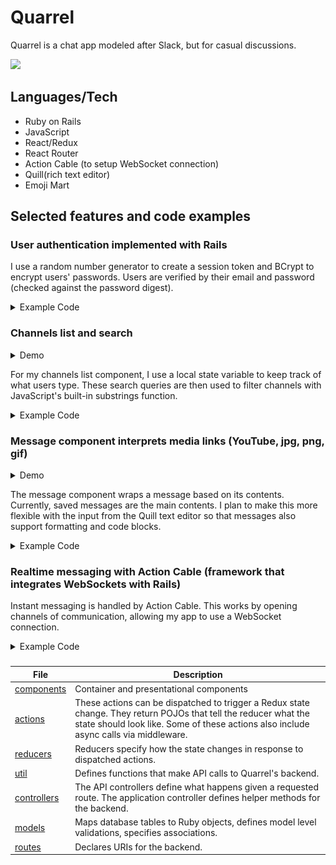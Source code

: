 # Quarrel

Quarrel is a chat app modeled after Slack, but for casual discussions.

<img src="demo.gif">

## Languages/Tech
- Ruby on Rails
- JavaScript
- React/Redux
- React Router
- Action Cable (to setup WebSocket connection)
- Quill(rich text editor)
- Emoji Mart

## Selected features and code examples
### User authentication implemented with Rails
I use a random number generator to create a session token and BCrypt to encrypt users' passwords. Users are verified by their email and password (checked against the password digest).
<details>
  <summary>Example Code</summary>
  
  ```rb
    def self.find_by_credentials(email, password)
      user = User.find_by(email: email)
      return nil unless user && user.is_password?(password)
    end

    def password=(password)
        @password = password
        self.password_digest = BCrypt::Password.create(password)
    end

    def is_password?(password)
        BCrypt::Password.new(self.password_digest).is_password?(password)
    end

    def reset_token!
        self.session_token = SecureRandom.urlsafe_base64(16)
        self.save!
        self.session_token
    end

    private

    def ensure_session_token
        self.session_token ||= SecureRandom.urlsafe_base64(16)
    end
 ```
    
</details>

### Channels list and search

<details>
  <summary>Demo</summary>
  <img src="search.gif">
</details>
  
For my channels list component, I use a local state variable to keep track of what users type. These search queries are
then used to filter channels with JavaScript's built-in substrings function.
<details>
  <summary>Example Code</summary>
  
  ```jsx
  this.state = {
    value: ''
  };
  
  getChannels() {
    return Object.values(this.props.channels).filter(x => x.channel_name.toLowerCase().search(this.state.value) != -1);
  }
    
  <AutoSizer>
    {({ height, width }) => (
      <List
        height={height}
        width={width}
        itemCount={searchChannels.length+1}
        itemSize={index => index > 0 ? 50 : 22}
        itemData={{ 
          channels: searchChannels.sort((a,b) => (a.channel_name.toLowerCase() < b.channel_name.toLowerCase()) ? -1 : 1),
          history: this.props.history,
          handleClose: this.handleCloseChannels,
          memberships: this.props.memberships
        }}
       >
         {Row}
       </List>
     )}
 </AutoSizer>
  ```
</details>

### Message component interprets media links (YouTube, jpg, png, gif)

<details>
  <summary>Demo</summary>
  <img src="media_demo.gif">
</details>
  
The message component wraps a message based on its contents. Currently, saved messages are the main contents. I plan to
make this more flexible with the input from the Quill text editor so that messages also support formatting and code blocks.

<details>
  <summary>Example Code</summary>
  
  ```jsx
  const youtubeParser = url => {
    const regExp = /^.*((youtu.be\/)|(v\/)|(\/u\/\w\/)|(embed\/)|(watch\?))\??v?=?([^#\&\?]*).*/;
    const match = url.match(regExp);
    return (match && match[7].length == 11) ? match[7] : false;
}

function createMsgBody(msgBody) {
    const mediaExt = 'jpg jpeg png gif svg'.split(' ');
    let res = msgBody;
    if (validator.isURL(msgBody)) {
        let urlParts = msgBody.split('.');
        let ext = urlParts[urlParts.length - 1];
        if (mediaExt.includes(ext)) {
            res = (
                <img src={msgBody} style={{maxHeight: "360px", maxWidth: "360px"}}></img>
            );
        } else if (youtubeParser(msgBody)) {
            res = (
                <YouTube
                    videoId={youtubeParser(msgBody)}
                    opts={{
                        playerVars: {
                            autoplay: -1
                        }
                    }}
                />
            )
        } else {
            res = (<a href={msgBody} target="_blank">{msgBody}</a>)
        }
    }
    return res;
}
  ```
</details>

### Realtime messaging with Action Cable (framework that integrates WebSockets with Rails)
Instant messaging is handled by Action Cable. This works by opening channels of communication, allowing my app to use
a WebSocket connection.
<details>
  <summary>Example Code</summary>
  
  ```rb
  class Api::MessagesController < ApplicationController

    def create
        @message = current_user.messages.new(message_params) 
        @message.user = current_user
        if @message.save
            message_cable(@message)
            render json: @message
        else
            render json: @message.errors.full_messages, status: 422
       end
    end

    private

    def message_cable(message)
        ActionCable.server.broadcast(
            "messages#{message.channel_id}",
            id: message.id,
            body: message.body,
            user_id: message.user_id,
            channel_id: message.channel_id,
            created_at: message.created_at
        )
    end
end

class MessagesChannel < ApplicationCable::Channel
  def subscribed
    stream_from "messages#{params[:channelId]}"
  end
end
  ```
</details>
  
###
| File | Description |
| --- | --- |
| [components](https://github.com/LanceSanity/Quarrel/tree/master/frontend/components) | Container and presentational components |
| [actions](https://github.com/LanceSanity/Quarrel/tree/master/frontend/actions) | These actions can be dispatched to trigger a Redux state change. They return POJOs that tell the reducer what the state should look like. Some of these actions also include async calls via middleware.|
| [reducers](https://github.com/LanceSanity/Quarrel/tree/master/frontend/reducers) | Reducers specify how the state changes in response to dispatched actions. |
| [util](https://github.com/LanceSanity/Quarrel/tree/master/frontend/util) | Defines functions that make API calls to Quarrel's backend. |
| [controllers](https://github.com/LanceSanity/Quarrel/tree/master/app/controllers) |The API controllers define what happens given a requested route. The application controller defines helper methods for the backend.|
| [models](https://github.com/LanceSanity/Quarrel/tree/master/app/models) | Maps database tables to Ruby objects, defines model level validations, specifies associations.
| [routes](https://github.com/LanceSanity/Quarrel/blob/master/config/routes.rb) | Declares URIs for the backend. |
